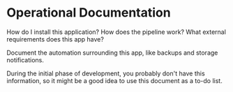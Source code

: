 # Operational Documentation

How do I install this application? How does the pipeline work? What external requirements does this app have?

Document the automation surrounding this app, like backups and storage notifications.

During the initial phase of development, you probably don't have this information, so it might be a good idea to use this document as a to-do list.
